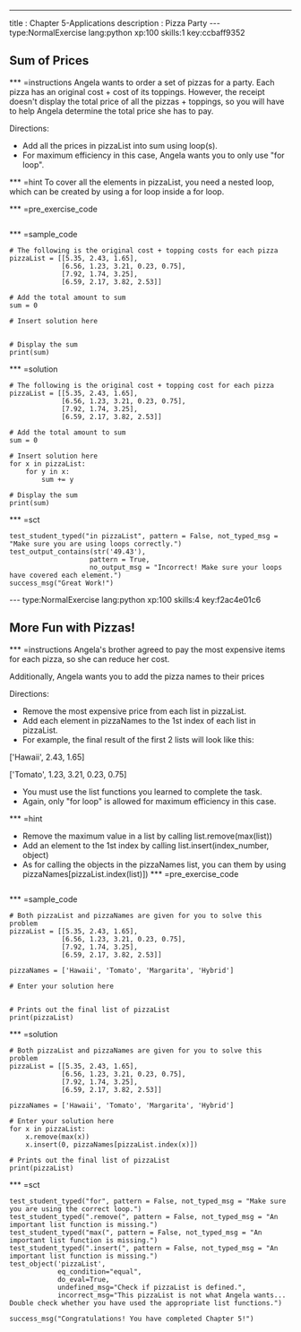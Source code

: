 ---
title       : Chapter 5-Applications
description : Pizza Party
--- type:NormalExercise lang:python xp:100 skills:1 key:ccbaff9352
## Sum of Prices


*** =instructions
Angela wants to order a set of pizzas for a party. Each pizza has an original cost + cost of its toppings.
However, the receipt doesn't display the total price of all the pizzas + toppings, so you will have to help Angela
determine the total price she has to pay.

Directions:
- Add all the prices in pizzaList into sum using loop(s).
- For maximum efficiency in this case, Angela wants you to only use "for loop".

*** =hint
To cover all the elements in pizzaList,
you need a nested loop, which can be created by using
a for loop inside a for loop.

*** =pre_exercise_code
```{python}

```

*** =sample_code
```{python}
# The following is the original cost + topping costs for each pizza
pizzaList = [[5.35, 2.43, 1.65],
             [6.56, 1.23, 3.21, 0.23, 0.75],
             [7.92, 1.74, 3.25],
             [6.59, 2.17, 3.82, 2.53]]

# Add the total amount to sum
sum = 0
             
# Insert solution here

        
# Display the sum
print(sum)
```

*** =solution
```{python}
# The following is the original cost + topping cost for each pizza
pizzaList = [[5.35, 2.43, 1.65],
             [6.56, 1.23, 3.21, 0.23, 0.75],
             [7.92, 1.74, 3.25],
             [6.59, 2.17, 3.82, 2.53]]

# Add the total amount to sum 
sum = 0

# Insert solution here 
for x in pizzaList:
    for y in x:
        sum += y
        
# Display the sum
print(sum)
```

*** =sct
```{python}
test_student_typed("in pizzaList", pattern = False, not_typed_msg = "Make sure you are using loops correctly.")
test_output_contains(str('49.43'),
                    pattern = True,
                    no_output_msg = "Incorrect! Make sure your loops have covered each element.")
success_msg("Great Work!")
```


--- type:NormalExercise lang:python xp:100 skills:4 key:f2ac4e01c6
## More Fun with Pizzas!


*** =instructions
Angela's brother agreed to pay the most expensive items for each pizza, so she can
reduce her cost.

Additionally, Angela wants you to add the pizza names to their prices

Directions:
- Remove the most expensive price from each list in pizzaList.
- Add each element in pizzaNames to the 1st index of each list in pizzaList.
- For example, the final result of the first 2 lists will look like this:

['Hawaii', 2.43, 1.65]

['Tomato', 1.23, 3.21, 0.23, 0.75]

- You must use the list functions you learned to complete the task.
- Again, only "for loop" is allowed for maximum efficiency in this case.

*** =hint
- Remove the maximum value in a list by calling list.remove(max(list))
- Add an element to the 1st index by calling list.insert(index_number, object)
- As for calling the objects in the pizzaNames list, you can them by using pizzaNames[pizzaList.index(list)])
*** =pre_exercise_code
```{python}

```

*** =sample_code
```{python}
# Both pizzaList and pizzaNames are given for you to solve this problem
pizzaList = [[5.35, 2.43, 1.65],
             [6.56, 1.23, 3.21, 0.23, 0.75],
             [7.92, 1.74, 3.25],
             [6.59, 2.17, 3.82, 2.53]]
             
pizzaNames = ['Hawaii', 'Tomato', 'Margarita', 'Hybrid']

# Enter your solution here


# Prints out the final list of pizzaList
print(pizzaList)
```

*** =solution
```{python}
# Both pizzaList and pizzaNames are given for you to solve this problem
pizzaList = [[5.35, 2.43, 1.65],
             [6.56, 1.23, 3.21, 0.23, 0.75],
             [7.92, 1.74, 3.25],
             [6.59, 2.17, 3.82, 2.53]]
             
pizzaNames = ['Hawaii', 'Tomato', 'Margarita', 'Hybrid']

# Enter your solution here
for x in pizzaList:
    x.remove(max(x))
    x.insert(0, pizzaNames[pizzaList.index(x)])
    
# Prints out the final list of pizzaList
print(pizzaList)
```

*** =sct
```{python}
test_student_typed("for", pattern = False, not_typed_msg = "Make sure you are using the correct loop.")
test_student_typed(".remove(", pattern = False, not_typed_msg = "An important list function is missing.")
test_student_typed("max(", pattern = False, not_typed_msg = "An important list function is missing.")
test_student_typed(".insert(", pattern = False, not_typed_msg = "An important list function is missing.")
test_object('pizzaList',
            eq_condition="equal",
            do_eval=True,
            undefined_msg="Check if pizzaList is defined.",
            incorrect_msg="This pizzaList is not what Angela wants... Double check whether you have used the appropriate list functions.")

success_msg("Congratulations! You have completed Chapter 5!")
```